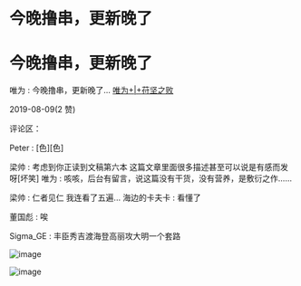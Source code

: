 # 今晚撸串，更新晚了

# 今晚撸串，更新晚了

唯为 : 今晚撸串，更新晚了… [唯为](https://mp.weixin.qq.com/s/tjih_YxvPbOkEcYp1Akp0w)[+|+](https://mp.weixin.qq.com/s/tjih_YxvPbOkEcYp1Akp0w)[苻坚之败](https://mp.weixin.qq.com/s/tjih_YxvPbOkEcYp1Akp0w)

2019-08-09(2 赞)

评论区：

Peter : [色][色]

梁帅 : 考虑到你正读到文稿第六本 这篇文章里面很多描述甚至可以说是有感而发呀[坏笑] 唯为 : 咳咳，后台有留言，说这篇没有干货，没有营养，是敷衍之作……

梁帅 : 仁者见仁 我连看了五遍... 海边的卡夫卡 : 看懂了

董国彪 : 唉

Sigma_GE : 丰臣秀吉渡海登高丽攻大明一个套路

![image](img/Image_012.png)

![image](img/Image_013.png)